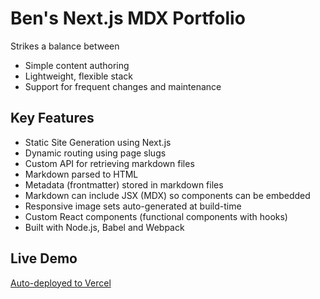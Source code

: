 # Ben's Next.js MDX Portfolio

Strikes a balance between 
- Simple content authoring
- Lightweight, flexible stack
- Support for frequent changes and maintenance

## Key Features

- Static Site Generation using Next.js
- Dynamic routing using page slugs
- Custom API for retrieving markdown files
- Markdown parsed to HTML
- Metadata (frontmatter) stored in markdown files
- Markdown can include JSX (MDX) so components can be embedded
- Responsive image sets auto-generated at build-time
- Custom React components (functional components with hooks)
- Built with Node.js, Babel and Webpack

## Live Demo

[Auto-deployed to Vercel](https://next-mdx-portfolio.vercel.app/)